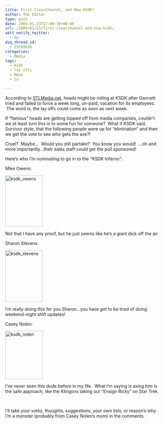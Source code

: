 ```yaml
---
title: First ClearChannel, and Now KSDK?
author: The Editor
type: post
date: 2009-01-23T17:00:39+00:00
url: /2009/01/23/first-clearchannel-and-now-ksdk/
aktt_notify_twitter:
  - no
dsq_thread_id:
  - 23293036
categories:
  - Media
tags:
  - ksdk
  - lay offs
  - News
  - tv

---
```

According to [STLMedia.net][1], heads might be rolling at KSDK after Gannett tried and failed to force a week long, un-paid, vacation for its employees.  The word is, the lay offs could come as soon as next week.  

If &#8220;famous&#8221; heads are getting lopped off from media companies, couldn&#8217;t we at least turn this in to some fun for someone?  What if KSDK said, Survivor style, that the following people were up for &#8220;elimination&#8221; and then we get the vote to see who gets the axe?!  

Cruel?  Maybe&#8230;  Would you still partake?  You know you would!  &#8230;oh and more importantly&#8230;their sales staff could get the poll sponsored!

Here&#8217;s who I&#8217;m nominating to go in to the &#8220;KSDK Inferno&#8221;:

Mike Owens:

<img class="aligncenter size-full wp-image-167" title="ksdk_owens" src="http://punchingkitty.com/wp-content/uploads/2009/01/ksdk_owens.jpg" alt="ksdk_owens" width="121" height="164" />

Not that I have any proof, but he just seems like he&#8217;s a giant dick off the air.

Sharon Stevens:

<img class="aligncenter size-full wp-image-168" title="ksdk_stevens" src="http://punchingkitty.com/wp-content/uploads/2009/01/ksdk_stevens.jpg" alt="ksdk_stevens" width="120" height="166" />

I&#8217;m really doing this for you Sharon&#8230;you have _got_ to be tired of doing weekend-night shift updates!

Casey Nolen:

<img class="aligncenter size-full wp-image-166" title="ksdk_nolen" src="http://punchingkitty.com/wp-content/uploads/2009/01/ksdk_nolen.jpg" alt="ksdk_nolen" width="121" height="154" />

I&#8217;ve never seen this dude before in my life.  What I&#8217;m saying is axing him is the safe approach, like the Klingons taking out &#8220;Ensign Ricky&#8221; on Star Trek. 

 

I&#8217;ll take your votes, thoughts, suggestions, your own lists, or reason&#8217;s why I&#8217;m a monster (probably from Casey Nolen&#8217;s mom) in the comments.

 [1]: http://STLMedia.net